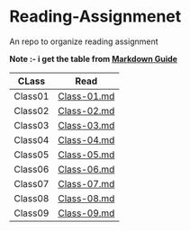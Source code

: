 # Reading-Assignmenet
An repo to organize  reading assignment 


**Note :- i get the table from [Markdown Guide](https://www.markdownguide.org/extended-syntax/)**

|     CLass      |           Read             |
|----------------|----------------------------|
|    Class01     |  [Class-01.md](Read-01)    |
|    Class02     |  [Class-02.md](Read-02)    |          
|    Class03     |  [Class-03.md](Read-03)    | 
|    Class04     |  [Class-04.md](Read-04)    |          
|    Class05     |  [Class-05.md](Read-05)    |        
|    Class06     |  [Class-06.md](Read-06)    |       
|    Class07     |  [Class-07.md](Read-07)    |
|    Class08     |  [Class-08.md](Read-08)    |
|    Class09     |  [Class-09.md](Read-09)    |


